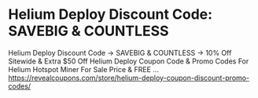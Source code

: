 # Helium Deploy Discount Code: SAVEBIG & COUNTLESS
Helium Deploy Discount Code → SAVEBIG & COUNTLESS → 10% Off Sitewide & Extra $50 Off Helium Deploy Coupon Code & Promo Codes For Helium Hotspot Miner For Sale Price & FREE ...
https://revealcoupons.com/store/helium-deploy-coupon-discount-promo-codes/

